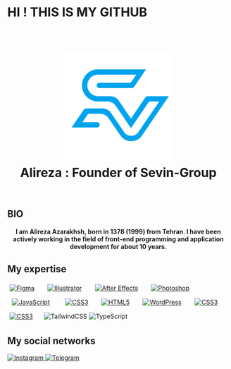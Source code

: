 <h1> HI ! THIS IS MY GITHUB </h1>

<h1 align="center">
  <br>
  <img src="https://github.com/alirezaazarakhsh/alireza/blob/main/sevinlogo2.webp" alt="sevinhost"width="250px">
  <br>
   Alireza : Founder of Sevin-Group
  <br>
  <br>
</h1>

## BIO

<h4 align="center">
I am Alireza Azarakhsh, born in 1378 (1999) from Tehran. I have been actively working in the field of front-end programming and application development for about 10 years.</h4>

## My expertise

<p>
<a href="https://www.figma.com/" target="_blank"><img style="margin: 5px" src="https://profilinator.rishav.dev/skills-assets/figma-icon.svg" alt="Figma" height="50" /></a>  &nbsp; &nbsp;
<a href="https://www.adobe.com/in/products/illustrator.html" target="_blank"><img style="margin: 5px" src="https://profilinator.rishav.dev/skills-assets/adobe_illustrator-icon.svg" alt="Illustrator" height="50" /></a>   &nbsp; &nbsp;
<a href="https://www.adobe.com/in/products/aftereffects.html" target="_blank"><img style="margin: 5px" src="https://profilinator.rishav.dev/skills-assets/aftereffects.png" alt="After Effects" height="50" /></a>   &nbsp; &nbsp; 
<a href="https://www.adobe.com/in/products/photoshop.html" target="_blank"><img style="margin: 5px" src="https://profilinator.rishav.dev/skills-assets/photoshop-plain.svg" alt="Photoshop" height="50" /></a>   &nbsp; &nbsp;
<a href="https://www.javascript.com/" target="_blank"><img style="margin: 10px" src="https://profilinator.rishav.dev/skills-assets/javascript-original.svg" alt="JavaScript" height="50" /></a>   &nbsp; &nbsp;
<a href="https://www.w3schools.com/css/" target="_blank"><img style="margin: 5px" src="https://profilinator.rishav.dev/skills-assets/css3-original-wordmark.svg" alt="CSS3" height="50" /></a>   &nbsp; &nbsp;
<a href="https://en.wikipedia.org/wiki/HTML5" target="_blank"><img style="margin: 5px" src="https://profilinator.rishav.dev/skills-assets/html5-original-wordmark.svg" alt="HTML5" height="50" /></a>   &nbsp; &nbsp;
<a href="https://wordpress.com/" target="_blank"><img style="margin: 5px" src="https://profilinator.rishav.dev/skills-assets/wordpress.png" alt="WordPress" height="50" /></a>  &nbsp; &nbsp;
<a href="#" target="_blank"><img style="margin: 5px" src="https://profilinator.rishav.dev/skills-assets/typescript-original.svg" alt="CSS3" height="50" /></a>   &nbsp; &nbsp;
<a href="#" target="_blank"><img style="margin: 5px" src="https://cdn-images.himalayas.app/9w3a704t88nxt617os94xdamvz15" alt="CSS3" height="50" /></a>   &nbsp; &nbsp;

<img alt="TailwindCSS" src="https://img.shields.io/badge/tailwindcss-%2338B2AC.svg?style=for-the-badge&logo=tailwind-css&logoColor=white" />
<img alt="TypeScript" src="https://img.shields.io/badge/typescript-%23007ACC.svg?style=for-the-badge&logo=typescript&logoColor=white" />
  

</p>

## My social networks
<a href="https://instagram.com/alirezaazarakhsh">
    <img alt="Instagram" src="https://img.shields.io/badge/Instagram-%23E4405F.svg?style=for-the-badge&logo=Instagram&logoColor=white" />
</a>

<a href="https://t.me/sashazz2">
    <img alt="Telegram" src="https://img.shields.io/badge/Telegram-2CA5E0?style=for-the-badge&logo=telegram&logoColor=white" />
</a>
